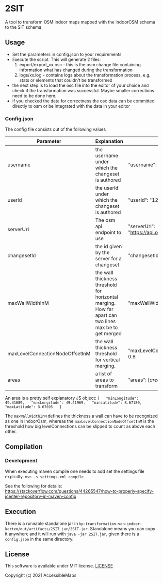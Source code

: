 # 2SIT
A tool to transform OSM indoor maps mapped with the IndoorOSM schema to the SIT schema

## Usage 
* Set the parameters in config.json to your requirements
* Execute the script. This will generate 2 files:
  1) export/export_xx.osc - this is the osm change file containing information what has changed during the transformation
  2) logs/xx.log - contains logs about the transformation process, e.g. stats or elements that couldn't be transformed
* the next step is to load the osc file into the editor of your choice and check if the transformation was successful. 
Maybe smaller corrections need to be done here.
* If you checked the data for correctness the osc data can be committed directly to osm or be integrated with the data in
your editor

### Config.json
The config file consists out of the following values

|Parameter| Explanation | Example |
|--|--|--|
| username | the username under which the changeset is authored | "username": "testUser" |
| userId | the userId under which the changeset is authored |"userId": "123456987453"  |
| serverUrl | The osm api endpoint to use | "serverUrl": "https://api.openstreetmap.org/api/0.6/" |
| changesetId | the id given by the server for a changeset | "changesetId": "123456789" |
| maxWallWidthInM | the wall thickness threshold for horizontal merging. How far apart can two lines max be to get merged | "maxWallWidthInM": 0.4 |
| maxLevelConnectionNodeOffsetInM | the wall thickness threshold for vertical merging. | "maxLevelConnectionNodeOffsetInM": 0.6 |
| areas | a list of areas to transform | "areas": [_area1_, _area2_] |

An area is a pretty self explanatory JS object:
`{  
  "minLongitude": 49.41689,  
  "maxLongitude": 49.41969,  
  "minLatitude": 8.67180,  
  "maxLatitude": 8.67695  
}`


The `maxWallWidthInM` defines the thickness a wall can have to be recognized as one in indoorOsm, whereas the `maxLevelConnectionNodeOffsetInM` is the threshold how big levelConnections can be slipped to count as above each other. 

## Compilation
### Development
When executing maven compile one needs to add set the settings file explicitly.
```mvn -s settings.xml compile```

See the following for details:
https://stackoverflow.com/questions/44265547/how-to-properly-specify-jcenter-repository-in-maven-config

## Execution
There is a runnable standalone jar in `kp-transformation-von-indoor-karten/out/artifacts/2SIT_jar/2SIT.jar`. Standalone means you can copy it anywhere and it will run with `java -jar 2SIT.jar`, given there is a `config.json` in the same directory. 

## License
This software is available under MIT license. [LICENSE](LICENSE)

Copyright (c) 2021 AccessibleMaps
